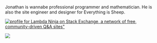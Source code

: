 Jonathan is wannabe professional programmer and mathematician. He is also the site engineer and designer for Everything is Sheep.

[![profile for Lambda Ninja on Stack Exchange, a network of free, community-driven Q&amp;A sites"][SOImg]][SOProfile]

[![][PEImg]][PE]

[SOProfile]: https://stackexchange.com/users/2785906
[SOImg]: https://stackexchange.com/users/flair/2785906.png "profile for Lambda Ninja on Stack Exchange, a network of free, community-driven Q&amp;A sites"
[PE]: https://projecteuler.net/profile/jlam55555.png
[PEImg]: https://projecteuler.net/profile/jlam55555.png
